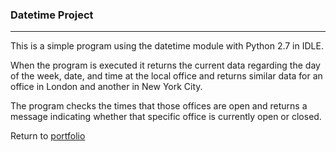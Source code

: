 ### Datetime Project
***

This is a simple program using the datetime module with Python 2.7 in IDLE.

When the program is executed it returns the current data regarding the day of the week, date, and time at the local office and returns similar data for an office in London and another in New York City.

The program checks the times that those offices are open and returns a message indicating whether that specific office is currently open or closed.
 
 
Return to [portfolio](../../../../) 
